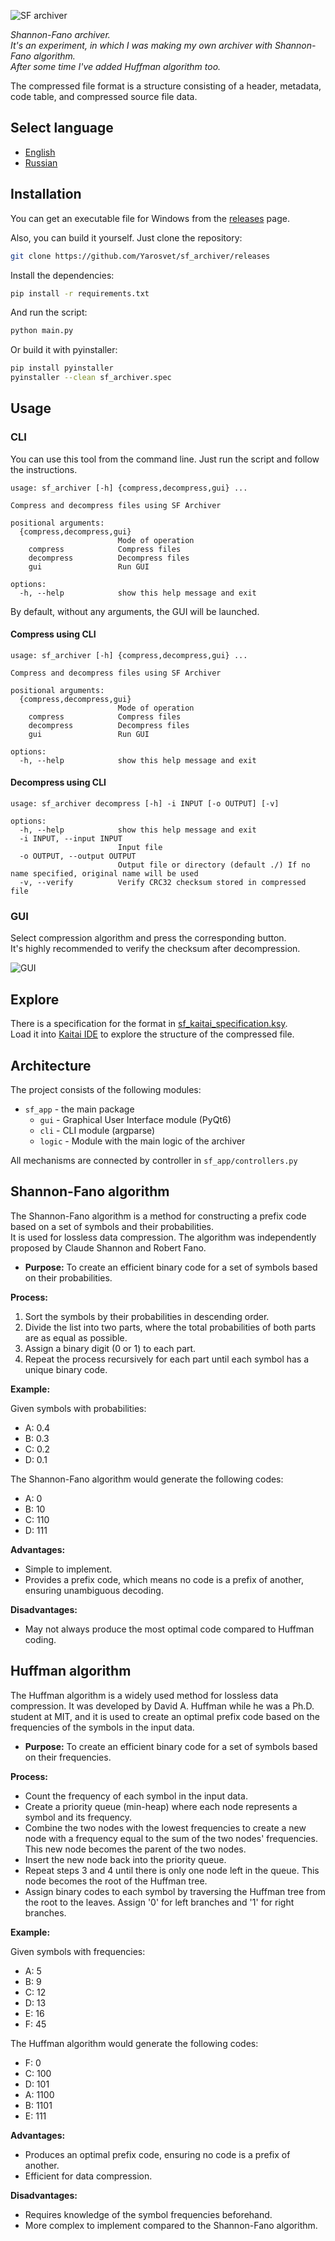 ![SF archiver](sf_app/gui/img/sf_logo.png)

_Shannon-Fano archiver. <br>
It's an experiment, in which I was making my own archiver with Shannon-Fano algorithm.<br>
After some time I've added Huffman algorithm too._

The compressed file format is a structure consisting of a header, metadata, code table, and compressed source file data.<br>

## Select language

- [English](README.md)
- [Russian](README_ru.md)

## Installation

You can get an executable file for Windows from the [releases](https://github.com/Yarosvet/sf_archiver/releases) page.

Also, you can build it yourself. Just clone the repository:

```bash
git clone https://github.com/Yarosvet/sf_archiver/releases
```

Install the dependencies:

```bash
pip install -r requirements.txt
```

And run the script:

```bash
python main.py
```

Or build it with pyinstaller:

```bash
pip install pyinstaller
pyinstaller --clean sf_archiver.spec
```

## Usage

### CLI

You can use this tool from the command line. Just run the script and follow the instructions.

```
usage: sf_archiver [-h] {compress,decompress,gui} ...

Compress and decompress files using SF Archiver

positional arguments:
  {compress,decompress,gui}
                        Mode of operation
    compress            Compress files
    decompress          Decompress files
    gui                 Run GUI

options:
  -h, --help            show this help message and exit
```

By default, without any arguments, the GUI will be launched.

#### Compress using CLI

```
usage: sf_archiver [-h] {compress,decompress,gui} ...

Compress and decompress files using SF Archiver

positional arguments:
  {compress,decompress,gui}
                        Mode of operation
    compress            Compress files
    decompress          Decompress files
    gui                 Run GUI

options:
  -h, --help            show this help message and exit
```

#### Decompress using CLI

```
usage: sf_archiver decompress [-h] -i INPUT [-o OUTPUT] [-v]

options:
  -h, --help            show this help message and exit
  -i INPUT, --input INPUT
                        Input file
  -o OUTPUT, --output OUTPUT
                        Output file or directory (default ./) If no name specified, original name will be used
  -v, --verify          Verify CRC32 checksum stored in compressed file
```

### GUI

Select compression algorithm and press the corresponding button.<br>
It's highly recommended to verify the checksum after decompression.

![GUI](screenshot.png)

## Explore

There is a specification for the format in [sf_kaitai_specification.ksy](sf_kaitai_specification.ksy).<br>
Load it into [Kaitai IDE](https://ide.kaitai.io/) to explore the structure of the compressed file.

## Architecture

The project consists of the following modules:

- `sf_app` - the main package
    - `gui` - Graphical User Interface module (PyQt6)
    - `cli` - CLI module (argparse)
    - `logic` - Module with the main logic of the archiver

All mechanisms are connected by controller in `sf_app/controllers.py`

## Shannon-Fano algorithm

The Shannon-Fano algorithm is a method for constructing a prefix code based on a set of symbols and their
probabilities.<br>
It is used for lossless data compression. The algorithm was independently proposed by Claude Shannon and Robert Fano.

- **Purpose:** To create an efficient binary code for a set of symbols based on their probabilities.

**Process:**

1. Sort the symbols by their probabilities in descending order.
2. Divide the list into two parts, where the total probabilities of both parts are as equal as possible.
3. Assign a binary digit (0 or 1) to each part.
4. Repeat the process recursively for each part until each symbol has a unique binary code.

**Example:**

Given symbols with probabilities:

- A: 0.4
- B: 0.3
- C: 0.2
- D: 0.1

The Shannon-Fano algorithm would generate the following codes:

- A: 0
- B: 10
- C: 110
- D: 111

**Advantages:**

- Simple to implement.
- Provides a prefix code, which means no code is a prefix of another, ensuring unambiguous decoding.

**Disadvantages:**

- May not always produce the most optimal code compared to Huffman coding.

## Huffman algorithm

The Huffman algorithm is a widely used method for lossless data compression. It was developed by David A. Huffman while
he was a Ph.D. student at MIT, and it is used to create an optimal prefix code based on the frequencies of the symbols
in the input data.

- **Purpose:** To create an efficient binary code for a set of symbols based on their frequencies.

**Process:**

- Count the frequency of each symbol in the input data.
- Create a priority queue (min-heap) where each node represents a symbol and its frequency.
- Combine the two nodes with the lowest frequencies to create a new node with a frequency equal to the sum of the two
  nodes' frequencies. This new node becomes the parent of the two nodes.
- Insert the new node back into the priority queue.
- Repeat steps 3 and 4 until there is only one node left in the queue. This node becomes the root of the Huffman tree.
- Assign binary codes to each symbol by traversing the Huffman tree from the root to the leaves. Assign '0' for left
  branches and '1' for right branches.

**Example:**

Given symbols with frequencies:

- A: 5
- B: 9
- C: 12
- D: 13
- E: 16
- F: 45

The Huffman algorithm would generate the following codes:

- F: 0
- C: 100
- D: 101
- A: 1100
- B: 1101
- E: 111

**Advantages:**

- Produces an optimal prefix code, ensuring no code is a prefix of another.
- Efficient for data compression.

**Disadvantages:**

- Requires knowledge of the symbol frequencies beforehand.
- More complex to implement compared to the Shannon-Fano algorithm.